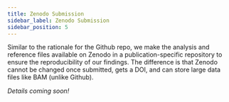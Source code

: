```yaml
---
title: Zenodo Submission
sidebar_label: Zenodo Submission
sidebar_position: 5
---
```


Similar to the rationale for the Github repo, we make the analysis and reference files available on Zenodo in a publication-specific repository to ensure the reproducibility of our findings. The difference is that Zenodo cannot be changed once submitted, gets a DOI, and can store large data files like BAM (unlike Github).

*Details coming soon!*
